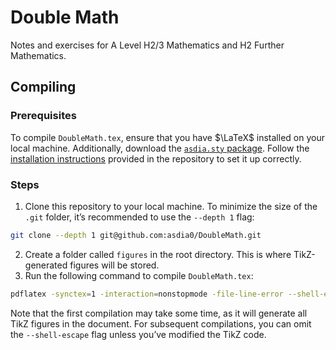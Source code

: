 # Double Math

Notes and exercises for A Level H2/3 Mathematics and H2 Further Mathematics.

## Compiling

### Prerequisites

To compile `DoubleMath.tex`, ensure that you have $\LaTeX$ installed on your local machine. Additionally, download the [`asdia.sty` package](https://github.com/asdia0/asdia.sty). Follow the [installation instructions](https://github.com/asdia0/asdia.sty/blob/main/README.md#installation) provided in the repository to set it up correctly.

### Steps

1. Clone this repository to your local machine. To minimize the size of the `.git` folder, it’s recommended to use the `--depth 1` flag:
```bash
git clone --depth 1 git@github.com:asdia0/DoubleMath.git
```
2. Create a folder called `figures` in the root directory. This is where TikZ-generated figures will be stored.
3. Run the following command to compile `DoubleMath.tex`:
```bash
pdflatex -synctex=1 -interaction=nonstopmode -file-line-error --shell-escape DoubleMath.tex
```
Note that the first compilation may take some time, as it will generate all TikZ figures in the document. For subsequent compilations, you can omit the `--shell-escape` flag unless you’ve modified the TikZ code.